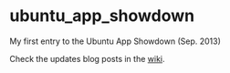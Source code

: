 ubuntu_app_showdown
===================

My first entry to the Ubuntu App Showdown (Sep. 2013)

Check the updates blog posts in the [wiki](https://github.com/fczuardi/ubuntu_app_showdown/wiki).
